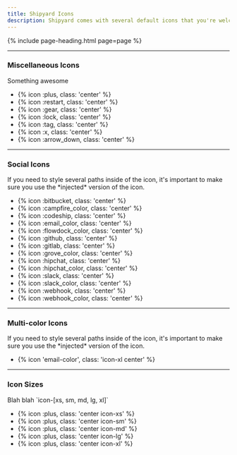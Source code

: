 ```yaml
---
title: Shipyard Icons
description: Shipyard comes with several default icons that you're welcome to use on any project. Each icon has been designed on a pixel grid at the small size possible, but can be scaled up to any size you like simply by changing the `width` and `height` in the CSS.
---
```


{% include page-heading.html page=page %}

---

### Miscellaneous Icons
<p class="text-light margin-bottom-sm">Something awesome</p>

<ul class="icon-list col-container">
  <li class="icon-item col col-50 col-x1-20 margin-bottom-xs margin-bottom-x1-md margin-bottom-x2-lg">
    <div class="box box-md box-x1-xxl">{% icon :plus, class: 'center' %}</div>
  </li>
  <li class="icon-item col col-50 col-x1-20 margin-bottom-xs margin-bottom-x1-md margin-bottom-x2-lg">
    <div class="box box-md box-x1-xxl">{% icon :restart, class: 'center' %}</div>
  </li>
  <li class="icon-item col col-50 col-x1-20 margin-bottom-xs margin-bottom-x1-md margin-bottom-x2-lg">
    <div class="box box-md box-x1-xxl">{% icon :gear, class: 'center' %}</div>
  </li>
  <li class="icon-item col col-50 col-x1-20 margin-bottom-xs margin-bottom-x1-md margin-bottom-x2-lg">
    <div class="box box-md box-x1-xxl">{% icon :lock, class: 'center' %}</div>
  </li>
  <li class="icon-item col col-50 col-x1-20 margin-bottom-xs margin-bottom-x1-md margin-bottom-x2-lg">
    <div class="box box-md box-x1-xxl">{% icon :tag, class: 'center' %}</div>
  </li>
  <li class="icon-item col col-50 col-x1-20 margin-bottom-xs margin-bottom-x1-md margin-bottom-x2-lg">
    <div class="box box-md box-x1-xxl">{% icon :x, class: 'center' %}</div>
  </li>
  <li class="icon-item col col-50 col-x1-20 margin-bottom-xs margin-bottom-x1-md margin-bottom-x2-lg">
    <div class="box box-md box-x1-xxl">{% icon :arrow_down, class: 'center' %}</div>
  </li>
</ul>

---

### Social Icons
<p class="text-light margin-bottom-sm">If you need to style several paths inside of the icon, it's important to make sure you use the *injected* version of the icon.</p>

<ul class="icon-list col-container">
  <li class="icon-item col col-50 col-x1-20 margin-bottom-xs margin-bottom-x1-md margin-bottom-x2-lg">
    <div class="box box-md box-x1-xxl">{% icon :bitbucket, class: 'center' %}</div>
  </li>
  <li class="icon-item col col-50 col-x1-20 margin-bottom-xs margin-bottom-x1-md margin-bottom-x2-lg">
    <div class="box box-md box-x1-xxl">{% icon :campfire_color, class: 'center' %}</div>
  </li>
  <li class="icon-item col col-50 col-x1-20 margin-bottom-xs margin-bottom-x1-md margin-bottom-x2-lg">
    <div class="box box-md box-x1-xxl">{% icon :codeship, class: 'center' %}</div>
  </li>
  <li class="icon-item col col-50 col-x1-20 margin-bottom-xs margin-bottom-x1-md margin-bottom-x2-lg">
    <div class="box box-md box-x1-xxl">{% icon :email_color, class: 'center' %}</div>
  </li>
  <li class="icon-item col col-50 col-x1-20 margin-bottom-xs margin-bottom-x1-md margin-bottom-x2-lg">
    <div class="box box-md box-x1-xxl">{% icon :flowdock_color, class: 'center' %}</div>
  </li>
  <li class="icon-item col col-50 col-x1-20 margin-bottom-xs margin-bottom-x1-md margin-bottom-x2-lg">
    <div class="box box-md box-x1-xxl">{% icon :github, class: 'center' %}</div>
  </li>
  <li class="icon-item col col-50 col-x1-20 margin-bottom-xs margin-bottom-x1-md margin-bottom-x2-lg">
    <div class="box box-md box-x1-xxl">{% icon :gitlab, class: 'center' %}</div>
  </li>
  <li class="icon-item col col-50 col-x1-20 margin-bottom-xs margin-bottom-x1-md margin-bottom-x2-lg">
    <div class="box box-md box-x1-xxl">{% icon :grove_color, class: 'center' %}</div>
  </li>
  <li class="icon-item col col-50 col-x1-20 margin-bottom-xs margin-bottom-x1-md margin-bottom-x2-lg">
    <div class="box box-md box-x1-xxl">{% icon :hipchat, class: 'center' %}</div>
  </li>
  <li class="icon-item col col-50 col-x1-20 margin-bottom-xs margin-bottom-x1-md margin-bottom-x2-lg">
    <div class="box box-md box-x1-xxl">{% icon :hipchat_color, class: 'center' %}</div>
  </li>
  <li class="icon-item col col-50 col-x1-20 margin-bottom-xs margin-bottom-x1-md margin-bottom-x2-lg">
    <div class="box box-md box-x1-xxl">{% icon :slack, class: 'center' %}</div>
  </li>
  <li class="icon-item col col-50 col-x1-20 margin-bottom-xs margin-bottom-x1-md margin-bottom-x2-lg">
    <div class="box box-md box-x1-xxl">{% icon :slack_color, class: 'center' %}</div>
  </li>
  <li class="icon-item col col-50 col-x1-20 margin-bottom-xs margin-bottom-x1-md margin-bottom-x2-lg">
    <div class="box box-md box-x1-xxl">{% icon :webhook, class: 'center' %}</div>
  </li>
  <li class="icon-item col col-50 col-x1-20 margin-bottom-xs margin-bottom-x1-md margin-bottom-x2-lg">
    <div class="box box-md box-x1-xxl">{% icon :webhook_color, class: 'center' %}</div>
  </li>
</ul>

---

### Multi-color Icons
<p class="text-light margin-bottom-sm">If you need to style several paths inside of the icon, it's important to make sure you use the *injected* version of the icon.</p>
<ul class="icon-list col-container">
  <li class="icon-item col col-50 col-x1-20 margin-bottom-xs margin-bottom-x1-md margin-bottom-x2-lg">
    <div class="box box-md box-x1-xxl">{% icon 'email-color', class: 'icon-xl center' %}</div>
  </li>
</ul>

---

### Icon Sizes
<p class="text-light margin-bottom-sm">Blah blah `icon-[xs, sm, md, lg, xl]`</p>

<ul class="icon-list col-container">
  <li class="icon-item col col-50 col-x1-20 margin-bottom-xs margin-bottom-x1-md margin-bottom-x2-lg">
    <div class="box box-md box-x1-xxl">{% icon :plus, class: 'center icon-xs' %}</div>
  </li>
  <li class="icon-item col col-50 col-x1-20 margin-bottom-xs margin-bottom-x1-md margin-bottom-x2-lg">
    <div class="box box-md box-x1-xxl">{% icon :plus, class: 'center icon-sm' %}</div>
  </li>
  <li class="icon-item col col-50 col-x1-20 margin-bottom-xs margin-bottom-x1-md margin-bottom-x2-lg">
    <div class="box box-md box-x1-xxl">{% icon :plus, class: 'center icon-md' %}</div>
  </li>
  <li class="icon-item col col-50 col-x1-20 margin-bottom-xs margin-bottom-x1-md margin-bottom-x2-lg">
    <div class="box box-md box-x1-xxl">{% icon :plus, class: 'center icon-lg' %}</div>
  </li>
  <li class="icon-item col col-50 col-x1-20 margin-bottom-xs margin-bottom-x1-md margin-bottom-x2-lg">
    <div class="box box-md box-x1-xxl">{% icon :plus, class: 'center icon-xl' %}</div>
  </li>
</ul>
